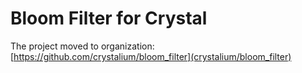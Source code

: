 # Bloom Filter for Crystal

The project moved to organization: [https://github.com/crystalium/bloom_filter](crystalium/bloom_filter)
